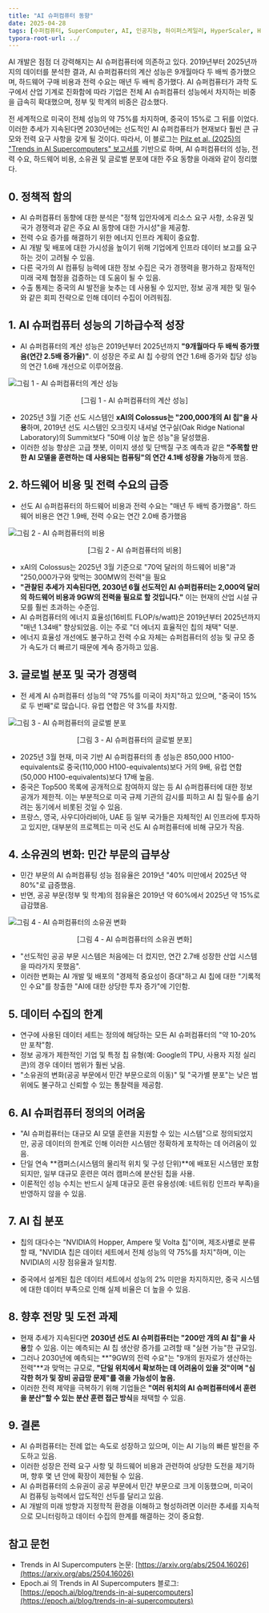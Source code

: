 ```yaml
---
title: "AI 슈퍼컴퓨터 동향"
date: 2025-04-28
tags: [수퍼컴퓨터, SuperComputer, AI, 인공지능, 하이퍼스케일러, HyperScaler, HPC, 고성능컴퓨팅, AcceleratedComputing, 액셀레이트컴퓨팅, xAI, Colossus, 오크릿지 내셔널 연구소]
typora-root-url: ../
---
```


AI 개발은 점점 더 강력해지는 AI 슈퍼컴퓨터에 의존하고 있다. 2019년부터 2025년까지의 데이터를 분석한 결과, AI 슈퍼컴퓨터의 계산 성능은 9개월마다 두 배씩 증가했으며, 하드웨어 구매 비용과 전력 수요는 매년 두 배씩 증가했다. AI 슈퍼컴퓨터가 과학 도구에서 산업 기계로 진화함에 따라 기업은 전체 AI 슈퍼컴퓨터 성능에서 차지하는 비중을 급속히 확대했으며, 정부 및 학계의 비중은 감소했다. 

전 세계적으로 미국이 전체 성능의 약 75%를 차지하며, 중국이 15%로 그 뒤를 이었다. 이러한 추세가 지속된다면 2030년에는 선도적인 AI 슈퍼컴퓨터가 현재보다 훨씬 큰 규모와 전력 요구 사항을 갖게 될 것이다. 따라서, 이 블로그는 [Pilz et al. (2025)의 "Trends in AI Supercomputers" 보고서를](https://arxiv.org/abs/2504.16026) 기반으로 하며, AI 슈퍼컴퓨터의 성능, 전력 수요, 하드웨어 비용, 소유권 및 글로벌 분포에 대한 주요 동향을 아래와 같이 정리했다. 



## 0. 정책적 함의

- AI 슈퍼컴퓨터 동향에 대한 분석은 "정책 입안자에게 리소스 요구 사항, 소유권 및 국가 경쟁력과 같은 주요 AI 동향에 대한 가시성"을 제공함.
- 전력 수요 증가를 해결하기 위한 에너지 인프라 계획이 중요함.
- AI 개발 및 배포에 대한 가시성을 높이기 위해 기업에게 인프라 데이터 보고를 요구하는 것이 고려될 수 있음.
- 다른 국가의 AI 컴퓨팅 능력에 대한 정보 수집은 국가 경쟁력을 평가하고 잠재적인 미래 국제 협정을 검증하는 데 도움이 될 수 있음. 
- 수출 통제는 중국의 AI 발전을 늦추는 데 사용될 수 있지만, 정보 공개 제한 및 밀수와 같은 회피 전략으로 인해 데이터 수집이 어려워짐.



## **1. AI 슈퍼컴퓨터 성능의 기하급수적 성장**

- AI 슈퍼컴퓨터의 계산 성능은 2019년부터 2025년까지 **"9개월마다 두 배씩 증가했음(연간 2.5배 증가율)"**. 이 성장은 주로 AI 칩 수량의 연간 1.6배 증가와 칩당 성능의 연간 1.6배 개선으로 이루어졌음.

![그림 1 - AI 슈퍼컴퓨터의 계산 성능](../images/2025-04/2025-04-28_01.jpg)

<div align="center">[그림 1 - AI 슈퍼컴퓨터의 계산 성능]</div>

- 2025년 3월 기준 선도 시스템인 **xAI의 Colossus는 "200,000개의 AI 칩"을 사용**하며, 2019년 선도 시스템인 오크릿지 내셔널 연구실(Oak Ridge National Laboratory)의 Summit보다 "50배 이상 높은 성능"을 달성했음.
- 이러한 성능 향상은 고급 챗봇, 이미지 생성 및 단백질 구조 예측과 같은 **"주목할 만한 AI 모델을 훈련하는 데 사용되는 컴퓨팅"의 연간 4.1배 성장을 가능**하게 했음.



## **2. 하드웨어 비용 및 전력 수요의 급증**

- 선도 AI 슈퍼컴퓨터의 하드웨어 비용과 전력 수요는 "매년 두 배씩 증가했음". 하드웨어 비용은 연간 1.9배, 전력 수요는 연간 2.0배 증가했음


![그림 2 - AI 슈퍼컴퓨터의 비용](../images/2025-04/2025-04-28_02.jpg)

<div align="center">[그림 2 - AI 슈퍼컴퓨터의 비용]</div>


- xAI의 Colossus는 2025년 3월 기준으로 "70억 달러의 하드웨어 비용"과 "250,000가구와 맞먹는 300MW의 전력"을 필요
- **"관찰된 추세가 지속된다면, 2030년 6월 선도적인 AI 슈퍼컴퓨터는 2,000억 달러의 하드웨어 비용과 9GW의 전력을 필요로 할 것입니다."** 이는 현재의 산업 시설 규모를 훨씬 초과하는 수준임. 
- AI 슈퍼컴퓨터의 에너지 효율성(16비트 FLOP/s/watt)은 2019년부터 2025년까지 "매년 1.34배" 향상되었음. 이는 주로 "더 에너지 효율적인 칩의 채택" 덕분. 
- 에너지 효율성 개선에도 불구하고 전력 수요 자체는 슈퍼컴퓨터의 성능 및 규모 증가 속도가 더 빠르기 때문에 계속 증가하고 있음. 



## **3. 글로벌 분포 및 국가 경쟁력**

- 전 세계 AI 슈퍼컴퓨터 성능의 "약 75%를 미국이 차지"하고 있으며, "중국이 15%로 두 번째"로 많습니다. 유럽 연합은 약 3%를 차지함. 

![그림 3 - AI 슈퍼컴퓨터의 글로벌 분포](../images/2025-04/2025-04-28_03.jpg)

<div align="center">[그림 3 - AI 슈퍼컴퓨터의 글로벌 분포]</div>

- 2025년 3월 현재, 미국 기반 AI 슈퍼컴퓨터의 총 성능은 850,000 H100-equivalents로 중국(110,000 H100-equivalents)보다 거의 9배, 유럽 연합(50,000 H100-equivalents)보다 17배 높음. 
- 중국은 Top500 목록에 공개적으로 참여하지 않는 등 AI 슈퍼컴퓨터에 대한 정보 공개가 제한적. 이는 부분적으로 미국 규제 기관의 감시를 피하고 AI 칩 밀수를 숨기려는 동기에서 비롯된 것일 수 있음. 
- 프랑스, 영국, 사우디아라비아, UAE 등 일부 국가들은 자체적인 AI 인프라에 투자하고 있지만, 대부분의 프로젝트는 미국 선도 AI 슈퍼컴퓨터에 비해 규모가 작음. 


## 4. 소유권의 변화: 민간 부문의 급부상

- 민간 부문의 AI 슈퍼컴퓨팅 성능 점유율은 2019년 "40% 미만에서 2025년 약 80%"로 급증했음. 
- 반면, 공공 부문(정부 및 학계)의 점유율은 2019년 약 60%에서 2025년 약 15%로 급감했음. 

![그림 4 - AI 슈퍼컴퓨터의 소유권 변화](../images/2025-04/2025-04-28_04.jpg)

<div align="center">[그림 4 - AI 슈퍼컴퓨터의 소유권 변화]</div>


- "선도적인 공공 부문 시스템은 처음에는 더 컸지만, 연간 2.7배 성장한 산업 시스템을 따라가지 못했음".
- 이러한 변화는 AI 개발 및 배포의 "경제적 중요성이 증대"하고 AI 칩에 대한 "기록적인 수요"를 창출한 "AI에 대한 상당한 투자 증가"에 기인함.



## 5. 데이터 수집의 한계

- 연구에 사용된 데이터 세트는 정의에 해당하는 모든 AI 슈퍼컴퓨터의 "약 10-20%만 포착"함. 
- 정보 공개가 제한적인 기업 및 특정 칩 유형(예: Google의 TPU, 사용자 지정 실리콘)의 경우 데이터 범위가 훨씬 낮음.
- "소유권의 변화(공공 부문에서 민간 부문으로의 이동)" 및 "국가별 분포"는 낮은 범위에도 불구하고 신뢰할 수 있는 통찰력을 제공함.



## 6. **AI 슈퍼컴퓨터 정의의 어려움**

- "AI 슈퍼컴퓨터는 대규모 AI 모델 훈련을 지원할 수 있는 시스템"으로 정의되었지만, 공공 데이터의 한계로 인해 이러한 시스템만 정확하게 포착하는 데 어려움이 있음. 
- 단일 연속 **캠퍼스(시스템의 물리적 위치 및 구성 단위)**에 배포된 시스템만 포함되지만, 일부 대규모 훈련은 여러 캠퍼스에 분산된 칩을 사용.
- 이론적인 성능 수치는 반드시 실제 대규모 훈련 유용성(예: 네트워킹 인프라 부족)을 반영하지 않을 수 있음.



## 7. **AI 칩 분포**

- 칩의 대다수는 "NVIDIA의 Hopper, Ampere 및 Volta 칩"이며, 제조사별로 분류할 때, "NVIDIA 칩은 데이터 세트에서 전체 성능의 약 75%를 차지"하며, 이는 NVIDIA의 시장 점유율과 일치함.

- 중국에서 설계된 칩은 데이터 세트에서 성능의 2% 미만을 차지하지만, 중국 시스템에 대한 데이터 부족으로 인해 실제 비율은 더 높을 수 있음.

  

## 8. **향후 전망 및 도전 과제**

- 현재 추세가 지속된다면 **2030년 선도 AI 슈퍼컴퓨터는 "200만 개의 AI 칩"을 사용**할 수 있음. 이는 예측되는 AI 칩 생산량 증가를 고려할 때 "실현 가능"한 규모임. 
- 그러나 2030년에 예측되는 **"9GW의 전력 수요"는 "9개의 원자로가 생산하는 전력"**과 맞먹는 규모로, **"단일 위치에서 확보하는 데 어려움이 있을 것"이며 "심각한 허가 및 장비 공급망 문제"를 겪을 가능성이 높음.** 
- 이러한 전력 제약을 극복하기 위해 기업들은 **"여러 위치의 AI 슈퍼컴퓨터에서 훈련을 분산"할 수 있는 분산 훈련 접근 방식**을 채택할 수 있음.



## 9. 결론

- AI 슈퍼컴퓨터는 전례 없는 속도로 성장하고 있으며, 이는 AI 기능의 빠른 발전을 주도하고 있음. 
- 이러한 성장은 전력 요구 사항 및 하드웨어 비용과 관련하여 상당한 도전을 제기하며, 향후 몇 년 안에 확장이 제한될 수 있음.
- AI 슈퍼컴퓨터의 소유권이 공공 부문에서 민간 부문으로 크게 이동했으며, 미국이 AI 컴퓨팅 능력에서 압도적인 선두를 달리고 있음.
-  AI 개발의 미래 방향과 지정학적 환경을 이해하고 형성하려면 이러한 추세를 지속적으로 모니터링하고 데이터 수집의 한계를 해결하는 것이 중요함.



## 참고 문헌

- Trends in AI Supercomputers 논문: [https://arxiv.org/abs/2504.16026](https://arxiv.org/abs/2504.16026)
- Epoch.ai 의 Trends in AI Supercomputers 블로그: [https://epoch.ai/blog/trends-in-ai-supercomputers](https://epoch.ai/blog/trends-in-ai-supercomputers)
